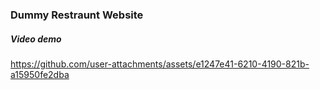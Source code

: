 ### Dummy Restraunt Website

##### Video demo

https://github.com/user-attachments/assets/e1247e41-6210-4190-821b-a15950fe2dba

